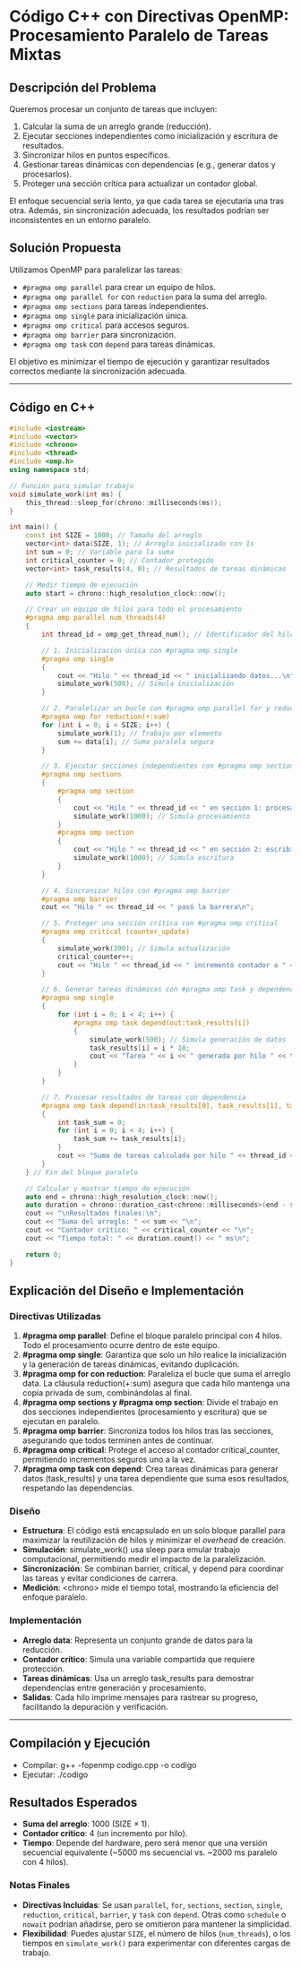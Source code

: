 # Código C++ con Directivas OpenMP: Procesamiento Paralelo de Tareas Mixtas

## Descripción del Problema
Queremos procesar un conjunto de tareas que incluyen: 
1. Calcular la suma de un arreglo grande (reducción).
2. Ejecutar secciones independientes como inicialización y escritura de resultados.
3. Sincronizar hilos en puntos específicos.
4. Gestionar tareas dinámicas con dependencias (e.g., generar datos y procesarlos).
5. Proteger una sección crítica para actualizar un contador global.

El enfoque secuencial sería lento, ya que cada tarea se ejecutaría una tras otra. Además, sin sincronización adecuada, los resultados podrían ser inconsistentes en un entorno paralelo.

## Solución Propuesta
Utilizamos OpenMP para paralelizar las tareas:
- `#pragma omp parallel` para crear un equipo de hilos.
- `#pragma omp parallel for` con `reduction` para la suma del arreglo.
- `#pragma omp sections` para tareas independientes.
- `#pragma omp single` para inicialización única.
- `#pragma omp critical` para accesos seguros.
- `#pragma omp barrier` para sincronización.
- `#pragma omp task` con `depend` para tareas dinámicas.

El objetivo es minimizar el tiempo de ejecución y garantizar resultados correctos mediante la sincronización adecuada.

---

## Código en C++

```cpp
#include <iostream>
#include <vector>
#include <chrono>
#include <thread>
#include <omp.h>
using namespace std;

// Función para simular trabajo
void simulate_work(int ms) {
    this_thread::sleep_for(chrono::milliseconds(ms));
}

int main() {
    const int SIZE = 1000; // Tamaño del arreglo
    vector<int> data(SIZE, 1); // Arreglo inicializado con 1s
    int sum = 0; // Variable para la suma
    int critical_counter = 0; // Contador protegido
    vector<int> task_results(4, 0); // Resultados de tareas dinámicas

    // Medir tiempo de ejecución
    auto start = chrono::high_resolution_clock::now();

    // Crear un equipo de hilos para todo el procesamiento
    #pragma omp parallel num_threads(4)
    {
        int thread_id = omp_get_thread_num(); // Identificador del hilo

        // 1. Inicialización única con #pragma omp single
        #pragma omp single
        {
            cout << "Hilo " << thread_id << " inicializando datos...\n";
            simulate_work(500); // Simula inicialización
        }

        // 2. Paralelizar un bucle con #pragma omp parallel for y reduction
        #pragma omp for reduction(+:sum)
        for (int i = 0; i < SIZE; i++) {
            simulate_work(1); // Trabajo por elemento
            sum += data[i]; // Suma paralela segura
        }

        // 3. Ejecutar secciones independientes con #pragma omp sections
        #pragma omp sections
        {
            #pragma omp section
            {
                cout << "Hilo " << thread_id << " en sección 1: procesando datos\n";
                simulate_work(1000); // Simula procesamiento
            }
            #pragma omp section
            {
                cout << "Hilo " << thread_id << " en sección 2: escribiendo resultados\n";
                simulate_work(1000); // Simula escritura
            }
        }

        // 4. Sincronizar hilos con #pragma omp barrier
        #pragma omp barrier
        cout << "Hilo " << thread_id << " pasó la barrera\n";

        // 5. Proteger una sección crítica con #pragma omp critical
        #pragma omp critical (counter_update)
        {
            simulate_work(200); // Simula actualización
            critical_counter++;
            cout << "Hilo " << thread_id << " incrementó contador a " << critical_counter << "\n";
        }

        // 6. Generar tareas dinámicas con #pragma omp task y dependencias
        #pragma omp single
        {
            for (int i = 0; i < 4; i++) {
                #pragma omp task depend(out:task_results[i])
                {
                    simulate_work(500); // Simula generación de datos
                    task_results[i] = i * 10;
                    cout << "Tarea " << i << " generada por hilo " << thread_id << ": " << task_results[i] << "\n";
                }
            }
        }

        // 7. Procesar resultados de tareas con dependencia
        #pragma omp task depend(in:task_results[0], task_results[1], task_results[2], task_results[3])
        {
            int task_sum = 0;
            for (int i = 0; i < 4; i++) {
                task_sum += task_results[i];
            }
            cout << "Suma de tareas calculada por hilo " << thread_id << ": " << task_sum << "\n";
        }
    } // Fin del bloque paralelo

    // Calcular y mostrar tiempo de ejecución
    auto end = chrono::high_resolution_clock::now();
    auto duration = chrono::duration_cast<chrono::milliseconds>(end - start);
    cout << "\nResultados finales:\n";
    cout << "Suma del arreglo: " << sum << "\n";
    cout << "Contador crítico: " << critical_counter << "\n";
    cout << "Tiempo total: " << duration.count() << " ms\n";

    return 0;
}
```

## **Explicación del Diseño e Implementación**

### **Directivas Utilizadas**

1. **\#pragma omp parallel**: Define el bloque paralelo principal con 4 hilos. Todo el procesamiento ocurre dentro de este equipo.  
2. **\#pragma omp single**: Garantiza que solo un hilo realice la inicialización y la generación de tareas dinámicas, evitando duplicación.  
3. **\#pragma omp for con reduction**: Paraleliza el bucle que suma el arreglo data. La cláusula reduction(+:sum) asegura que cada hilo mantenga una copia privada de sum, combinándolas al final.  
4. **\#pragma omp sections y \#pragma omp section**: Divide el trabajo en dos secciones independientes (procesamiento y escritura) que se ejecutan en paralelo.  
5. **\#pragma omp barrier**: Sincroniza todos los hilos tras las secciones, asegurando que todos terminen antes de continuar.  
6. **\#pragma omp critical**: Protege el acceso al contador critical\_counter, permitiendo incrementos seguros uno a la vez.  
7. **\#pragma omp task con depend**: Crea tareas dinámicas para generar datos (task\_results) y una tarea dependiente que suma esos resultados, respetando las dependencias.

### **Diseño**

* **Estructura**: El código está encapsulado en un solo bloque parallel para maximizar la reutilización de hilos y minimizar el *overhead* de creación.  
* **Simulación**: simulate\_work() usa sleep para emular trabajo computacional, permitiendo medir el impacto de la paralelización.  
* **Sincronización**: Se combinan barrier, critical, y depend para coordinar las tareas y evitar condiciones de carrera.  
* **Medición**: \<chrono\> mide el tiempo total, mostrando la eficiencia del enfoque paralelo.

### **Implementación**

* **Arreglo data**: Representa un conjunto grande de datos para la reducción.  
* **Contador crítico**: Simula una variable compartida que requiere protección.  
* **Tareas dinámicas**: Usa un arreglo task\_results para demostrar dependencias entre generación y procesamiento.  
* **Salidas**: Cada hilo imprime mensajes para rastrear su progreso, facilitando la depuración y verificación.

---

## **Compilación y Ejecución**

* Compilar: g++ \-fopenmp codigo.cpp \-o codigo  
* Ejecutar: ./codigo

## **Resultados Esperados**

* **Suma del arreglo**: 1000 (SIZE × 1).  
* **Contador crítico**: 4 (un incremento por hilo).  
* **Tiempo**: Depende del hardware, pero será menor que una versión secuencial equivalente (\~5000 ms secuencial vs. \~2000 ms paralelo con 4 hilos).



### Notas Finales
- **Directivas Incluidas**: Se usan `parallel`, `for`, `sections`, `section`, `single`, `reduction`, `critical`, `barrier`, y `task` con `depend`. Otras como `schedule` o `nowait` podrían añadirse, pero se omitieron para mantener la simplicidad.
- **Flexibilidad**: Puedes ajustar `SIZE`, el número de hilos (`num_threads`), o los tiempos en `simulate_work()` para experimentar con diferentes cargas de trabajo.
